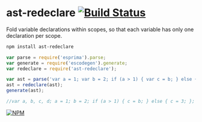 # ast-redeclare [![Build Status](https://travis-ci.org/dfcreative/ast-redeclare.svg?branch=master)](https://travis-ci.org/dfcreative/ast-redeclare)

Fold variable declarations within scopes, so that each variable has only one declaration per scope.


```sh
npm install ast-redeclare
```

```js
var parse = require('esprima').parse;
var generate = require('escodegen').generate;
var redeclare = require('ast-redeclare');

var ast = parse('var a = 1; var b = 2; if (a > 1) { var c = b; } else {var c = 3;} var d = 4;');
ast = redeclare(ast);
generate(ast);

//var a, b, c, d; a = 1; b = 2; if (a > 1) { c = b; } else { c = 3; }; d = 4;

```


[![NPM](https://nodei.co/npm/ast-redeclare.png?downloads=true&downloadRank=true&stars=true)](https://nodei.co/npm/ast-redeclare/)